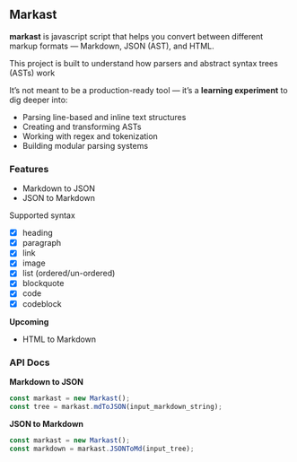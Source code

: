 ## Markast

**markast** is javascript script that helps you convert between different markup formats — Markdown, JSON (AST), and HTML.

This project is built to understand how parsers and abstract syntax trees (ASTs) work

It’s not meant to be a production-ready tool — it’s a **learning experiment** to dig deeper into:

- Parsing line-based and inline text structures
- Creating and transforming ASTs
- Working with regex and tokenization
- Building modular parsing systems

### Features

- Markdown to JSON
- JSON to Markdown

Supported syntax

- [x] heading
- [x] paragraph
- [x] link
- [x] image
- [x] list (ordered/un-ordered)
- [x] blockquote
- [x] code
- [x] codeblock

**Upcoming**

- HTML to Markdown

### API Docs

**Markdown to JSON**

```js
const markast = new Markast();
const tree = markast.mdToJSON(input_markdown_string);
```

**JSON to Markdown**

```js
const markast = new Markast();
const markdown = markast.JSONToMd(input_tree);
```
